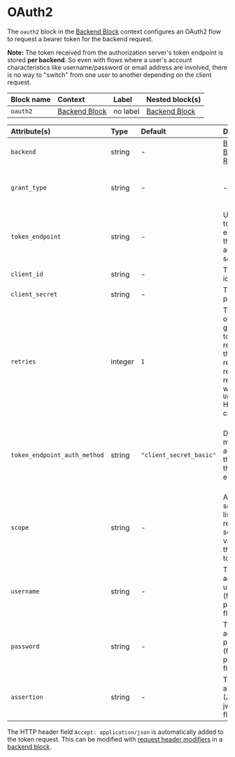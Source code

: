 # OAuth2

The `oauth2` block in the [Backend Block](backend) context configures an OAuth2 flow to request a bearer token for the backend request.

**Note:** The token received from the authorization server's token endpoint is stored **per backend**. So even with flows where a user's account characteristics like username/password or email address are involved, there is no way to "switch" from one user to another depending on the client request.

| Block name | Context                  | Label    | Nested block(s)          |
|:-----------|:-------------------------|:---------|:-------------------------|
| `oauth2`   | [Backend Block](backend) | no label | [Backend Block](backend) |

| Attribute(s)                 | Type    | Default                 | Description                                                                                                                     | Characteristic(s)                                                                                                                                                                                 | Example                                 |
|:-----------------------------|:--------|:------------------------|:--------------------------------------------------------------------------------------------------------------------------------|:--------------------------------------------------------------------------------------------------------------------------------------------------------------------------------------------------|:----------------------------------------|
| `backend`                    | string  | -                       | [Backend Block Reference](backend)                                                                                              | -                                                                                                                                                                                                 | -                                       |
| `grant_type`                 | string  | -                       | -                                                                                                                               | &#9888; required, valid values: `"client_credentials"`, `"password"`, `"urn:ietf:params:oauth:grant-type:jwt-bearer"`                                                                             | `grant_type = "client_credentials"`     |
| `token_endpoint`             | string  | -                       | URL of the token endpoint at the authorization server.                                                                          | &#9888; required                                                                                                                                                                                  | -                                       |
| `client_id`                  | string  | -                       | The client identifier.                                                                                                          | &#9888; required                                                                                                                                                                                  | -                                       |
| `client_secret`              | string  | -                       | The client password.                                                                                                            | &#9888; required.                                                                                                                                                                                 | -                                       |
| `retries`                    | integer | `1`                     | The number of retries to get the token and resource, if the resource-request responds with `401 Unauthorized` HTTP status code. | -                                                                                                                                                                                                 | -                                       |
| `token_endpoint_auth_method` | string  | `"client_secret_basic"` | Defines the method to authenticate the client at the token endpoint.                                                            | If set to `"client_secret_post"`, the client credentials are transported in the request body. If set to `"client_secret_basic"`, the client credentials are transported via Basic Authentication. | -                                       |
| `scope`                      | string  | -                       | A space separated list of requested scope values for the access token.                                                          | -                                                                                                                                                                                                 | `scope = "read write"`                  |
| `username`                   | string  | -                       | The (service account's) username (for password flow).                                                                           | &#9888; required if `grant_type` is `"password"`.                                                                                                                                                 | `username = env.SERVICE_ACCOUNT_USER`   |
| `password`                   | string  | -                       | The (service account's) password (for password flow).                                                                           | &#9888; required if `grant_type` is `"password"`.                                                                                                                                                 | `username = env.SERVICE_ACCOUNT_PASSWD` |
| `assertion`                  | string  | -                       | The assertion (JWT for jwt-bearer flow).                                                                                        | &#9888; required if `grant_type` is `"urn:ietf:params:oauth:grant-type:jwt-bearer"`.                                                                                                              | `assertion = jwt_sign("sp", {})`        |

The HTTP header field `Accept: application/json` is automatically added to the token request. This can be modified with [request header modifiers](../modifiers#request-header) in a [backend block](backend).
